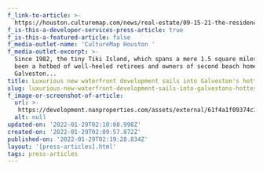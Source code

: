 ```yaml
---
f_link-to-article: >-
  https://houston.culturemap.com/news/real-estate/09-15-21-the-residences-at-tiki-island-galveston-for-sale-nan-properties/
f_is-this-a-developer-services-press-article: true
f_is-this-a-featured-article: false
f_media-outlet-name: 'CultureMap Houston '
f_media-outlet-excerpt: >-
  Since 1982, the tiny Tiki Island, which spans a mere 1.5 square miles, has
  been a hotbed of well-heeled retirees and owners of second beach homes in
  Galveston... 
title: Luxurious new waterfront development sails into Galveston's hottest island
slug: luxurious-new-waterfront-development-sails-into-galvestons-hottest-island-2
f_image-or-screenshot-of-article:
  url: >-
   https://development.nanproperties.com/assets/external/61f4a1f09374c148a126aeee_screen20shot202022-01-2120at2010.05.52%20AM.png
  alt: null
updated-on: '2022-01-29T02:10:08.998Z'
created-on: '2022-01-29T02:09:57.872Z'
published-on: '2022-01-29T02:19:28.834Z'
layout: '[press-articles].html'
tags: press-articles
---
```



